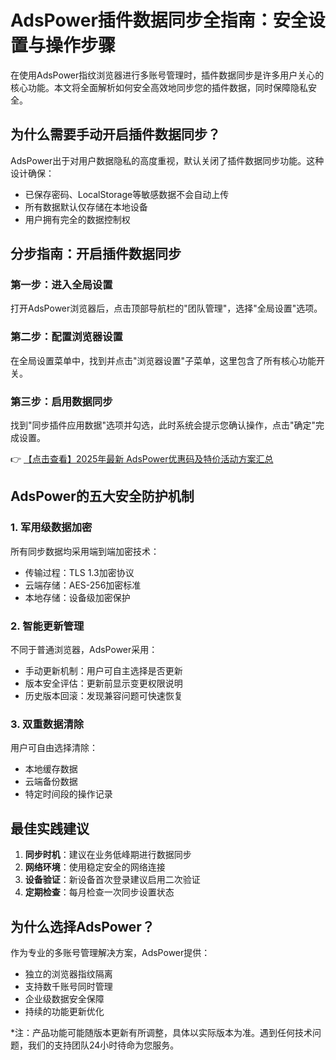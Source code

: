 # AdsPower插件数据同步全指南：安全设置与操作步骤

在使用AdsPower指纹浏览器进行多账号管理时，插件数据同步是许多用户关心的核心功能。本文将全面解析如何安全高效地同步您的插件数据，同时保障隐私安全。

## 为什么需要手动开启插件数据同步？

AdsPower出于对用户数据隐私的高度重视，默认关闭了插件数据同步功能。这种设计确保：

- 已保存密码、LocalStorage等敏感数据不会自动上传
- 所有数据默认仅存储在本地设备
- 用户拥有完全的数据控制权

## 分步指南：开启插件数据同步

### 第一步：进入全局设置
打开AdsPower浏览器后，点击顶部导航栏的"团队管理"，选择"全局设置"选项。

### 第二步：配置浏览器设置
在全局设置菜单中，找到并点击"浏览器设置"子菜单，这里包含了所有核心功能开关。

### 第三步：启用数据同步
找到"同步插件应用数据"选项并勾选，此时系统会提示您确认操作，点击"确定"完成设置。

👉 [【点击查看】2025年最新 AdsPower优惠码及特价活动方案汇总](https://bit.ly/adspower_free)

## AdsPower的五大安全防护机制

### 1. 军用级数据加密
所有同步数据均采用端到端加密技术：
- 传输过程：TLS 1.3加密协议
- 云端存储：AES-256加密标准
- 本地存储：设备级加密保护

### 2. 智能更新管理
不同于普通浏览器，AdsPower采用：
- 手动更新机制：用户可自主选择是否更新
- 版本安全评估：更新前显示变更权限说明
- 历史版本回滚：发现兼容问题可快速恢复

### 3. 双重数据清除
用户可自由选择清除：
- 本地缓存数据
- 云端备份数据
- 特定时间段的操作记录

## 最佳实践建议

1. **同步时机**：建议在业务低峰期进行数据同步
2. **网络环境**：使用稳定安全的网络连接
3. **设备验证**：新设备首次登录建议启用二次验证
4. **定期检查**：每月检查一次同步设置状态

## 为什么选择AdsPower？

作为专业的多账号管理解决方案，AdsPower提供：
- 独立的浏览器指纹隔离
- 支持数千账号同时管理
- 企业级数据安全保障
- 持续的功能更新优化

*注：产品功能可能随版本更新有所调整，具体以实际版本为准。遇到任何技术问题，我们的支持团队24小时待命为您服务。
